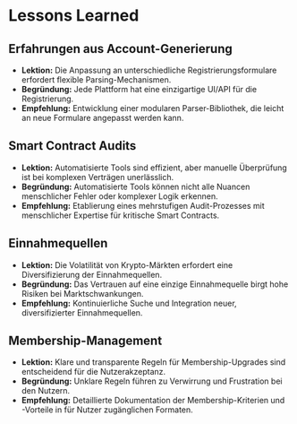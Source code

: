 # Lessons Learned




## Erfahrungen aus Account-Generierung
- **Lektion:** Die Anpassung an unterschiedliche Registrierungsformulare erfordert flexible Parsing-Mechanismen.
- **Begründung:** Jede Plattform hat eine einzigartige UI/API für die Registrierung.
- **Empfehlung:** Entwicklung einer modularen Parser-Bibliothek, die leicht an neue Formulare angepasst werden kann.

## Smart Contract Audits
- **Lektion:** Automatisierte Tools sind effizient, aber manuelle Überprüfung ist bei komplexen Verträgen unerlässlich.
- **Begründung:** Automatisierte Tools können nicht alle Nuancen menschlicher Fehler oder komplexer Logik erkennen.
- **Empfehlung:** Etablierung eines mehrstufigen Audit-Prozesses mit menschlicher Expertise für kritische Smart Contracts.

## Einnahmequellen
- **Lektion:** Die Volatilität von Krypto-Märkten erfordert eine Diversifizierung der Einnahmequellen.
- **Begründung:** Das Vertrauen auf eine einzige Einnahmequelle birgt hohe Risiken bei Marktschwankungen.
- **Empfehlung:** Kontinuierliche Suche und Integration neuer, diversifizierter Einnahmequellen.

## Membership-Management
- **Lektion:** Klare und transparente Regeln für Membership-Upgrades sind entscheidend für die Nutzerakzeptanz.
- **Begründung:** Unklare Regeln führen zu Verwirrung und Frustration bei den Nutzern.
- **Empfehlung:** Detaillierte Dokumentation der Membership-Kriterien und -Vorteile in für Nutzer zugänglichen Formaten.


